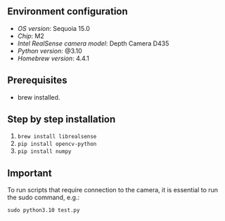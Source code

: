 
##  Environment configuration
 + *OS version*: Sequoia 15.0
 + *Chip*: M2
 + *Intel RealSense camera model*: Depth Camera D435
 + *Python version*: @3.10
 + *Homebrew version*: 4.4.1
## Prerequisites
 + brew installed.

## Step by step installation
1. `brew install librealsense`
2. `pip install opencv-python`
3. `pip install numpy`

## Important
To run scripts that require connection to the camera, it is essential to run the sudo command, e.g.:

    sudo python3.10 test.py
